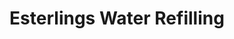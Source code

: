 ---
title: "Esterlings Water Refilling"
url: /davao-city/esterlings-water-refilling/
shop: Wasser
---